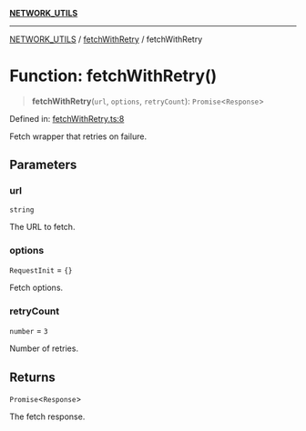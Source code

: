 [**NETWORK_UTILS**](../../README.md)

***

[NETWORK_UTILS](../../README.md) / [fetchWithRetry](../README.md) / fetchWithRetry

# Function: fetchWithRetry()

> **fetchWithRetry**(`url`, `options`, `retryCount`): `Promise`\<`Response`\>

Defined in: [fetchWithRetry.ts:8](https://github.com/dailker/everyutil/blob/cee559aadda9e0c298e06364cba9020e97a8b19b/src/network/fetchWithRetry.ts#L8)

Fetch wrapper that retries on failure.

## Parameters

### url

`string`

The URL to fetch.

### options

`RequestInit` = `{}`

Fetch options.

### retryCount

`number` = `3`

Number of retries.

## Returns

`Promise`\<`Response`\>

The fetch response.
